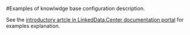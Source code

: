 #Examples of knowlwdge base configuration description.

See the [introductory artcle in LinkedData.Center documentation portal](http://linkeddata.center/help/devop/kees-profile) for examples explanation.